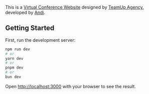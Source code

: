 This is a [Virtual Conference Website](https://www.figma.com/community/file/1182165172424172273) designed by [TeamUp Agency](https://www.figma.com/@teamupagency), developed by [Andi](https://github.com/andi0068).

## Getting Started

First, run the development server:

```bash
npm run dev
# or
yarn dev
# or
pnpm dev
# or
bun dev
```

Open [http://localhost:3000](http://localhost:3000) with your browser to see the result.
